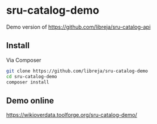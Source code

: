 # sru-catalog-demo

Demo version of https://github.com/libreja/sru-catalog-api

## Install

Via Composer
``` bash
git clone https://github.com/libreja/sru-catalog-demo
cd sru-catalog-demo
composer install
````
## Demo online

https://wikioverdata.toolforge.org/sru-catalog-demo/
